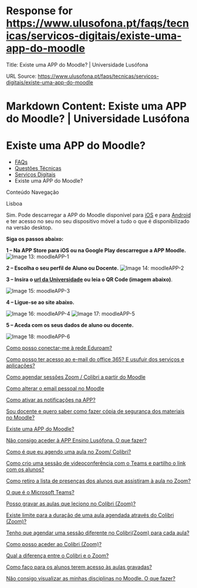 # Response for https://www.ulusofona.pt/faqs/tecnicas/servicos-digitais/existe-uma-app-do-moodle

Title: Existe uma APP do Moodle? | Universidade Lusófona

URL Source: https://www.ulusofona.pt/faqs/tecnicas/servicos-digitais/existe-uma-app-do-moodle

Markdown Content:
Existe uma APP do Moodle? | Universidade Lusófona
===============

 

Existe uma APP do Moodle?
=========================

*   [FAQs](https://www.ulusofona.pt/faqs/)
*   [Questões Técnicas](https://www.ulusofona.pt/faqs/tecnicas)
*   [Serviços Digitais](https://www.ulusofona.pt/faqs/tecnicas/servicos-digitais)
*   Existe uma APP do Moodle?

[](https://www.ulusofona.pt/)

Conteúdo Navegação

Lisboa

Sim. Pode descarregar a APP do Moodle disponível para [iOS](https://apps.apple.com/pt/app/moodle/id633359593) e para [Android](https://play.google.com/store/apps/details?id=com.moodle.moodlemobile&hl=en) e ter acesso no seu no seu dispositivo móvel a tudo o que é disponibilizado na versão desktop.

**Siga os passos abaixo:**

**1 – Na APP Store para iOS ou na Google Play descarregue a APP Moodle.** ![Image 13: moodleAPP-1](https://www.ulusofona.pt/images/moodleapp-1_1920.jpg)

**2 – Escolha o seu perfil de Aluno ou Docente.** ![Image 14: moodleAPP-2](https://www.ulusofona.pt/images/moodleapp-2_1920.jpg)

**3 – Insira o [url da Universidade](https://moodle.ensinolusofona.pt/) ou leia o QR Code (imagem abaixo)**.

![Image 15: moodleAPP-3](https://www.ulusofona.pt/images/moodleapp-3_1920.jpg)

**4 – Ligue-se ao site abaixo.**

![Image 16: moodleAPP-4](https://www.ulusofona.pt/images/moodleapp-4_1920.jpg) ![Image 17: moodleAPP-5](https://www.ulusofona.pt/images/moodleapp-5_1920.jpg)

**5 – Aceda com os seus dados de aluno ou docente.**

![Image 18: moodleAPP-6](https://www.ulusofona.pt/images/moodleapp-6_1920.jpg)

[Como posso conectar-me à rede Eduroam?](https://www.ulusofona.pt/faqs/tecnicas/servicos-digitais/como-posso-conectarme-a-rede-eduroam)

[Como posso ter acesso ao e-mail do office 365? E usufuir dos serviços e aplicações?](https://www.ulusofona.pt/faqs/tecnicas/servicos-digitais/como-posso-utilizar-o-office-365)

[Como agendar sessões Zoom / Colibri a partir do Moodle](https://www.ulusofona.pt/faqs/tecnicas/servicos-digitais/como-agendar-sessoes-zoom-colibri-a-partir-do-moodle)

[Como alterar o email pessoal no Moodle](https://www.ulusofona.pt/faqs/tecnicas/servicos-digitais/como-alterar-o-email-pessoal-no-moodle)

[Como ativar as notificações na APP?](https://www.ulusofona.pt/faqs/tecnicas/servicos-digitais/como-ativar-as-notificacoes-na-app)

[Sou docente e quero saber como fazer cópia de segurança dos materiais no Moodle?](https://www.ulusofona.pt/faqs/tecnicas/servicos-digitais/guia-copia-de-seguranca-moodle)

[Existe uma APP do Moodle?](https://www.ulusofona.pt/faqs/tecnicas/servicos-digitais/existe-uma-app-do-moodle)

[Não consigo aceder à APP Ensino Lusófona. O que fazer?](https://www.ulusofona.pt/faqs/tecnicas/servicos-digitais/app-ensino-lusofona-guia-de-resolucao-de-problemas)

[Como é que eu agendo uma aula no Zoom/ Colibri?](https://www.ulusofona.pt/faqs/tecnicas/servicos-digitais/como-e-que-eu-agendo-uma-aula-no-zoom-colibri)

[Como crio uma sessão de videoconferência com o Teams e partilho o link com os alunos?](https://www.ulusofona.pt/faqs/tecnicas/servicos-digitais/como-crio-uma-sessao-de-videoconferencia-com-o-teams-e-partilho-o-link-com-os-alunos)

[Como retiro a lista de presenças dos alunos que assistiram à aula no Zoom?](https://www.ulusofona.pt/faqs/tecnicas/servicos-digitais/como-retiro-a-lista-de-presencas-dos-alunos-que-assistiram-a-aula-no-zoom)

[O que é o Microsoft Teams?](https://www.ulusofona.pt/faqs/tecnicas/servicos-digitais/o-que-e-o-microsoft-teams)

[Posso gravar as aulas que leciono no Colibri (Zoom)?](https://www.ulusofona.pt/faqs/tecnicas/servicos-digitais/posso-gravar-as-aulas-que-leciono-no-colibri-zoom)

[Existe limite para a duração de uma aula agendada através do Colibri (Zoom)?](https://www.ulusofona.pt/faqs/tecnicas/servicos-digitais/existe-limite-para-a-duracao-de-uma-aula-agendada-atraves-do-colibri-zoom)

[Tenho que agendar uma sessão diferente no Colibri(Zoom) para cada aula?](https://www.ulusofona.pt/faqs/tecnicas/servicos-digitais/tenho-que-agendar-uma-sessao-diferente-no-colibrizoom-para-cada-aula)

[Como posso aceder ao Colibri (Zoom)?](https://www.ulusofona.pt/faqs/tecnicas/servicos-digitais/como-posso-aceder-ao-colibri-zoom)

[Qual a diferença entre o Colibri e o Zoom?](https://www.ulusofona.pt/faqs/tecnicas/servicos-digitais/qual-a-diferenca-entre-o-colibri-e-o-zoom)

[Como faço para os alunos terem acesso às aulas gravadas?](https://www.ulusofona.pt/faqs/tecnicas/servicos-digitais/como-faco-para-os-alunos-terem-acesso-as-aulas-gravadas)

[Não consigo visualizar as minhas disciplinas no Moodle. O que fazer?](https://www.ulusofona.pt/faqs/tecnicas/servicos-digitais/nao-consigo-visualizar-as-minhas-disciplinas-no-moodle-o-que-fazer-)

